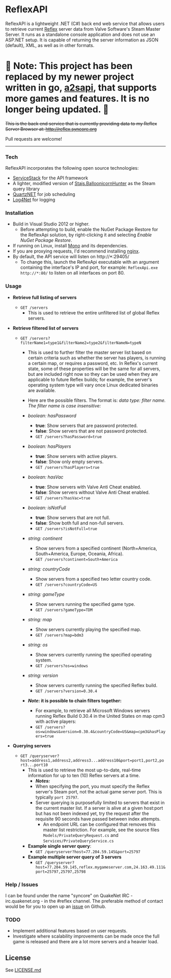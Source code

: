 # ReflexAPI

ReflexAPI is a lightweight .NET (C#) back end web service that allows users to retrieve current [Reflex] server data from Valve Software's Steam Master Server. It runs as a standalone console application and does not use an ASP.NET setup. It is capable of returning the server information as JSON (default), XML, as well as in other formats.

# :rotating_light: Note: This project has been replaced by my newer project written in go, [a2sapi](https://www.github.com/syncore/a2sapi), that supports more games and features. It is no longer being updated. :rotating_light:

~~This is the back end service that is currently providing data to my Reflex Server Browser at: http://reflex.syncore.org~~

Pull requests are welcome!


----------


### Tech
ReflexAPI incorporates the following open source technologies:

  - [ServiceStack] for the API framework
  - A lighter, modified version of [Stajs.BalloonicornHunter] as the Steam query library
  - [QuartzNET] for job scheduling
  - [Log4Net] for logging

### Installation

- Build in Visual Studio 2012 or higher.
	- Before attempting to build, enable the NuGet Package Restore for the ReflexApi solution, by right-clicking it and selecting *Enable NuGet Package Restore*.
- If running on Linux, install [Mono] and its dependencies.
- If you are proxying requests, I'd recommend installing [nginx].
- By default, the API service will listen on http://*:29405/
	- To change this, launch the ReflexApi executable with an argument containing the interface's IP and port, for example: `ReflexApi.exe http://*:80/` to listen on all interfaces on port 80.

### Usage

 - **Retrieve full listing of servers**
	 - `GET /servers`
		 - This is used to retrieve the entire unfiltered list of global Reflex servers.
 - **Retrieve filtered list of servers**
	 - `GET /servers?filterName1=type1&filterName2=type2&filterNameN=typeN`
		 - This is used to further filter the master server list based on certain criteria such as whether the server has players, is running a certain map, or requires a password, etc. In Reflex's current state, some of these properties will be the same for all servers, but are included right now so they can be used when they are applicable to future Reflex builds; for example, the server's operating system type will vary once Linux dedicated binaries are available.
		 - Here are the possible filters. The format is: *data type: filter name. The filter name is case insensitive:*

		 - *boolean: hasPassword*
			 - **true**: Show servers that are password protected.
			 - **false**: Show servers that are not password protected.
			 - `GET /servers?hasPassword=true`
		 - *boolean: hasPlayers*
			 - **true**: Show servers with active players.
			 - **false**: Show only empty servers.
			 - `GET /servers?hasPlayers=true`
		 - *boolean: hasVac*
		 	 - **true**: Show servers with Valve Anti Cheat enabled.
			 - **false**: Show servers without Valve Anti Cheat enabled.
			 - `GET /servers?hasVac=true`
		 - *boolean: isNotFull*
		 	 - **true**: Show servers that are not full.
			 - **false**: Show both full and non-full servers.
			 - `GET /servers?isNotFull=true`
		 - *string: continent*
		 	 - Show servers from a specified continent (North+America, South+America, Europe, Oceania, Africa).
			 - `GET /servers?continent=South+America`
		 - *string: countryCode*
		 	 - Show servers from a specified two letter country code.
			 - `GET /servers?countryCode=US`
		 - *string: gameType*
		 	 - Show servers running the specified game type.
			 - `GET /servers?gameType=TDM`
		 - *string: map*
		 	 - Show servers currently playing the specified map.
			 - `GET /servers?map=bdm3`
		 - *string: os*
		 	 - Show servers currently running the specified operating system.
			 - `GET /servers?os=windows`
		 - *string: version*
		 	 - Show servers currently running the specified Reflex build.
			 - `GET /servers?version=0.30.4`
		 - ***Note*: it is possible to chain filters together:**
		 	 - For example, to retrieve all Microsoft Windows servers running Reflex Build 0.30.4 in the United States on map cpm3 with active players:
			 - `GET /servers?os=windows&version=0.30.4&countryCode=US&map=cpm3&hasPlayers=true`

- **Querying servers**
	 - `GET /queryserver?host=address1,address2,address3...address10&port=port1,port2,port3...port10`
		 - This is used to retrieve the most up-to-date, real-time information for up to ten (10) Reflex servers at a time.
			 - ***Notes:***
			 - When specifying the port, you must specify the Reflex server's Steam port, not the actual game server port. This is typically `port 25797`.
			 -  Server querying is purposefully limited to servers that exist in the current master list. If a server is alive at a given host:port but has not been indexed yet, try the request after the requisite 90 seconds have passed between index attempts.
				 - An endpoint URL can be configured that removes this master list restriction. For example, see the source files `Models/PrivateQueryRequest.cs` and `Services/PrivateQueryService.cs`
		 - **Example single server query**:
			 - `GET /queryserver?host=77.204.59.145&port=25797`
		 - **Example multiple server query of 3 servers**
			 - `GET /queryserver?host=77.204.59.145,reflex.mygameserver.com,24.163.49.111&port=25797,25797,25798`


### Help / Issues

I can be found under the name "syncore" on QuakeNet IRC - irc.quakenet.org - in the #reflex channel.
The preferable method of contact would be for you to open up an [issue] on Github.

### TODO

 - Implement additional features based on user requests.
 - Investigate where scalability improvements can be made once the full game is released and there are a lot more servers and a heavier load.


License
----
See [LICENSE.md]

[LICENSE.md]:https://github.com/syncore/ReflexAPI/blob/master/LICENSE.md
[issue]:https://github.com/syncore/ReflexAPI/issues
[Mono]:http://www.mono-project.com/download/
[nginx]:http://www.nginx.com
[Reflex]:http://www.reflexfps.net
[ServiceStack]:https://servicestack.net
[Stajs.BalloonicornHunter]:https://github.com/stajs/Stajs.BalloonicornHunter
[HyperFastCGI]:https://github.com/xplicit/HyperFastCgi
[QuartzNET]:http://www.quartz-scheduler.net/
[Log4Net]:https://www.nuget.org/packages/log4net/
